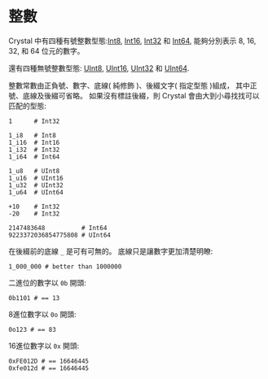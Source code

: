 # 整數
  		  
Crystal 中有四種有號整數型態:[Int8](http://crystal-lang.org/api/Int8.html), [Int16](http://crystal-lang.org/api/Int16.html), [Int32](http://crystal-lang.org/api/Int32.html) 和 [Int64](http://crystal-lang.org/api/Int64.html), 能夠分別表示 8, 16, 32, 和 64 位元的數字。
  		  
 還有四種無號整數型態: [UInt8](http://crystal-lang.org/api/UInt8.html), [UInt16](http://crystal-lang.org/api/UInt16.html), [UInt32](http://crystal-lang.org/api/UInt32.html) 和 [UInt64](http://crystal-lang.org/api/UInt64.html).
  		  
 整數常數由正負號、數字、底線( 純修飾 )、後綴文字( 指定型態 )組成，
 其中正號、底線及後綴可省略。
 如果沒有標註後綴，則 Crystal 會由大到小尋找找可以匹配的型態:
 	

```crystal
1      # Int32

1_i8   # Int8
1_i16  # Int16
1_i32  # Int32
1_i64  # Int64

1_u8   # UInt8
1_u16  # UInt16
1_u32  # UInt32
1_u64  # UInt64

+10    # Int32
-20    # Int32

2147483648          # Int64
9223372036854775808 # UInt64
```

在後綴前的底線 `_` 是可有可無的。
底線只是讓數字更加清楚明瞭:

```crystal
1_000_000 # better than 1000000
```

二進位的數字以 `0b` 開頭:

```crystal
0b1101 # == 13
```

8進位數字以 `0o` 開頭:

```crystal
0o123 # == 83
```

16進位數字以 `0x` 開頭:

```crystal
0xFE012D # == 16646445
0xfe012d # == 16646445
```
